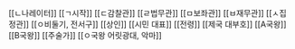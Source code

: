 [[ㄴ나레이터]]
[[ㄱ시작]]
[[ㄷ감찰관]]
[[ㄹ법무관]]
[[ㅁ보좌관]]
[[ㅂ재무관]]
[[ㅅ집정관]]
[[ㅇ비둘기, 전서구]]
[[상인]]
[[시민 대표]]
[[전령]]
[[제국 대부호]]
[[A국왕]]
[[B국왕]]
[[주술가]]
[[ㅇ국왕 어릿광대, 악마]]
